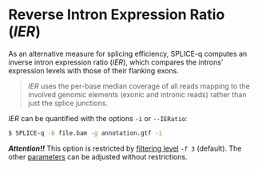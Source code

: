 # Reverse Intron Expression Ratio (_IER_)

As an alternative measure for splicing efficiency, SPLICE-q computes an inverse intron expression ratio (_IER_), 
which compares the introns’ expression levels with those of their flanking exons.


> _IER_ uses the per-base median coverage of all reads mapping to the involved 
genomic elements (exonic and intronic reads) rather than just the splice junctions. 

_IER_ can be quantified with the options `-i` or `--IERatio`:

```bash
$ SPLICE-q -b file.bam -g annotation.gtf -i
```
***Attention!!*** This option is restricted by [filtering level](https://github.com/vrmelo/SPLICE-q/wiki/Overlap-of-genomic-elements) `-f 3` (default).
The other [parameters](https://github.com/vrmelo/SPLICE-q/wiki/General-User-Options) can be adjusted without restrictions. 
